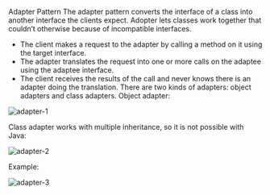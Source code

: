 Adapter Pattern
The adapter pattern converts the interface of a class into another interface the clients expect. Adopter lets classes work together that couldn’t otherwise because of incompatible interfaces.
-	The client makes a request to the adapter by calling a method on it using the target interface.
-	The adapter translates the request into one or more calls on the adaptee using the adaptee interface.
-	The client receives the results of the call and never knows there is an adapter doing the translation.
There are two kinds of adapters: object adapters and class adapters. Object adapter:

![adapter-1](https://cloud.githubusercontent.com/assets/13823751/16877388/658e8366-4a6d-11e6-8438-e6ca089107ad.png)

Class adapter works with multiple inheritance, so it is not possible with Java:

![adapter-2](https://cloud.githubusercontent.com/assets/13823751/16877400/78b62962-4a6d-11e6-8ca2-238863642017.png)

Example: 

![adapter-3](https://cloud.githubusercontent.com/assets/13823751/16877422/8dc0b110-4a6d-11e6-85f9-3a3c766ce2d2.png)
